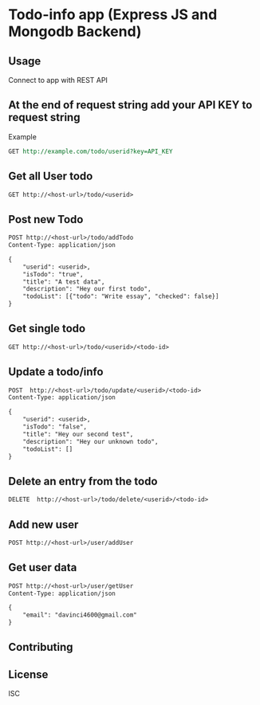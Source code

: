 # Todo-info app (Express JS and Mongodb Backend)

## Usage

Connect to app with REST API

## At the end of request string add your API KEY to request string

Example

```rest
GET http://example.com/todo/userid?key=API_KEY

```

## Get all User todo

```rest
GET http://<host-url>/todo/<userid>

```

## Post new Todo

```rest
POST http://<host-url>/todo/addTodo
Content-Type: application/json

{
    "userid": <userid>,
    "isTodo": "true",
    "title": "A test data",
    "description": "Hey our first todo",
    "todoList": [{"todo": "Write essay", "checked": false}]
}

```

## Get single todo

```rest
GET http://<host-url>/todo/<userid>/<todo-id>

```

## Update a todo/info

```rest
POST  http://<host-url>/todo/update/<userid>/<todo-id>
Content-Type: application/json

{
    "userid": <userid>,
    "isTodo": "false",
    "title": "Hey our second test",
    "description": "Hey our unknown todo",
    "todoList": []
}
```

## Delete an entry from the todo

```rest
DELETE  http://<host-url>/todo/delete/<userid>/<todo-id>
```

## Add new user

```rest
POST http://<host-url>/user/addUser

```

## Get user data

```rest
POST http://<host-url>/user/getUser
Content-Type: application/json

{
    "email": "davinci4600@gmail.com"
}
```

## Contributing

## License

ISC
